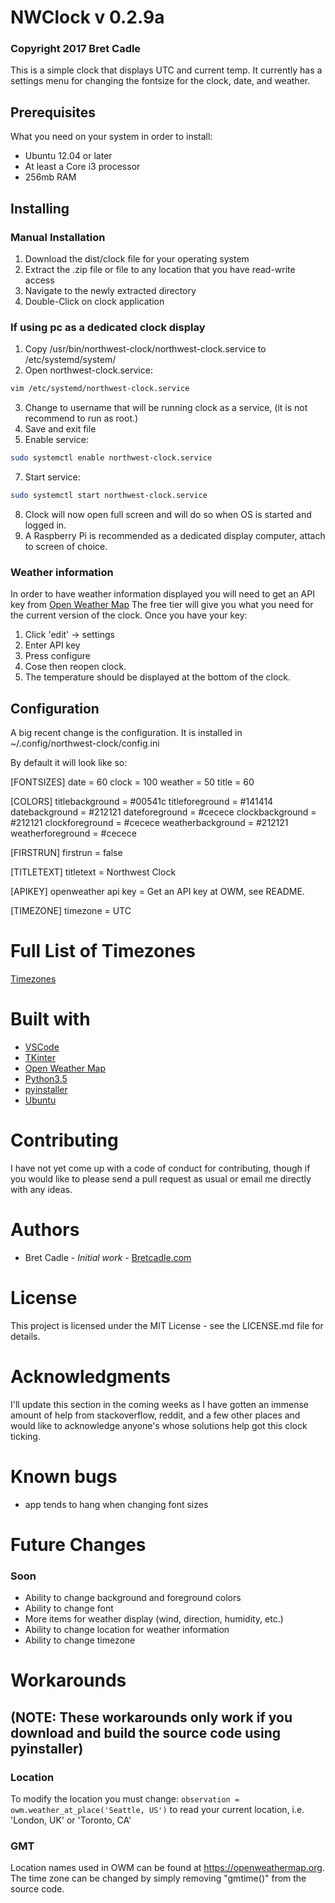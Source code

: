 # NWClock v 0.2.9a
### Copyright 2017 Bret Cadle

This is a simple clock that displays UTC and current temp. It currently has a settings menu for changing the fontsize for the clock, date, and weather.

## Prerequisites

What you need on your system in order to install:

- Ubuntu 12.04 or later
- At least a Core i3 processor
- 256mb RAM

## Installing

### Manual Installation
1. Download the dist/clock file for your operating system
2. Extract the .zip file or file to any location that you have read-write access
3. Navigate to the newly extracted directory
4. Double-Click on clock application

### If using pc as a dedicated clock display

1. Copy /usr/bin/northwest-clock/northwest-clock.service to /etc/systemd/system/
2. Open northwest-clock.service:
  ```bash
  vim /etc/systemd/northwest-clock.service
  ```
3. Change <username> to username that will be running clock as a service, (it is not recommend to run as root.)
4. Save and exit file
5. Enable service:
  ```Bash
  sudo systemctl enable northwest-clock.service
  ```
7. Start service:
  ```Bash
  sudo systemctl start northwest-clock.service
  ```
8. Clock will now open full screen and will do so when OS is started and logged in.
9.  A Raspberry Pi is recommended as a dedicated display computer, attach to screen of choice.

### Weather information

In order to have weather information displayed you will need to get an API key from [Open Weather Map](https://openweathermap.org)
The free tier will give you what you need for the current version of the clock.
Once you have your key:
1. Click 'edit' -> settings
2. Enter API key
3. Press configure
4. Cose then reopen clock.
5. The temperature should be displayed at the bottom of the clock.

## Configuration

A big recent change is the configuration. It is installed in ~/.config/northwest-clock/config.ini

By default it will look like so:

[FONTSIZES]
date = 60
clock = 100
weather = 50
title = 60

[COLORS]
titlebackground = #00541c
titleforeground = #141414
datebackground = #212121
dateforeground = #cecece
clockbackground = #212121
clockforeground = #cecece
weatherbackground = #212121
weatherforeground = #cecece

[FIRSTRUN]
firstrun = false

[TITLETEXT]
titletext = Northwest Clock

[APIKEY]
openweather api key = Get an API key at OWM, see README.

[TIMEZONE]
timezone = UTC

# Full List of Timezones

[Timezones](http://worldtimeapi.org/timezones)

# Built with

- [VSCode](https://code.visualstudio.com)
- [TKinter](https://wiki.python.org/moin/TkInter)
- [Open Weather Map](https://openweathermap.org)
- [Python3.5](https://www.python.org)
- [pyinstaller](http://pyinstaller.readthedocs.io/en/stable/index.html#)
- [Ubuntu](https://www.ubuntu.com)

# Contributing

I have not yet come up with a code of conduct for contributing, though if you would like to please send a pull request as usual or email me directly with any ideas.

# Authors

- Bret Cadle - _Initial work_ - [Bretcadle.com](https://www.bretcadle.com)

# License

This project is licensed under the MIT License - see the LICENSE.md file for details.

# Acknowledgments

I'll update this section in the coming weeks as I have gotten an immense amount of help from stackoverflow, reddit, and a few other places and would like to acknowledge anyone's whose solutions help got this clock ticking.

# Known bugs
- app tends to hang when changing font sizes

# Future Changes

### Soon
- Ability to change background and foreground colors
- Ability to change font
- More items for weather display (wind, direction, humidity, etc.)
- Ability to change location for weather information
- Ability to change timezone

# Workarounds
## (NOTE: These workarounds only work if you download and build the source code using pyinstaller)

### Location
To modify the location you must change:
```observation = owm.weather_at_place('Seattle, US')```
to read your current location, i.e. 'London, UK' or 'Toronto, CA'

### GMT
Location names used in OWM can be found at https://openweathermap.org.
The time zone can be changed by simply removing "gmtime()" from the source code.
